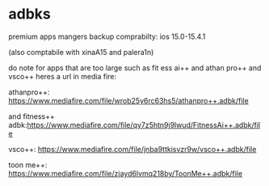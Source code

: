 # adbks
premium apps mangers backup
comprabilty: ios 15.0-15.4.1

(also comptabile with xinaA15 and palera1n)

do note for apps that are too large such  as fit ess ai++ and athan pro++ and vsco++ heres a url in media fire:


athanpro++: https://www.mediafire.com/file/wrob25y6rc63hs5/athanpro++.adbk/file

and fitness++ adbk:https://www.mediafire.com/file/qy7z5htn9j9lwud/FitnessAi++.adbk/file


vsco++: https://www.mediafire.com/file/jnba9ttkisvzr9w/vsco++.adbk/file


toon me++: 
https://www.mediafire.com/file/zjayd6lvmq218by/ToonMe++.adbk/file
